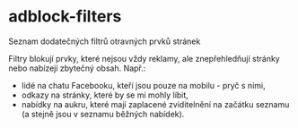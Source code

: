adblock-filters
===============

Seznam dodatečných filtrů otravných prvků stránek

Filtry blokují prvky, které nejsou vždy reklamy, ale znepřehledňují stránky nebo nabízejí zbytečný obsah. Např.:

- lidé na chatu Facebooku, kteří jsou pouze na mobilu - pryč s nimi,
- odkazy na stránky, které by se mi mohly líbit,
- nabídky na aukru, které mají zaplacené zviditelnění na začátku seznamu (a stejně jsou v seznamu běžných nabídek).

